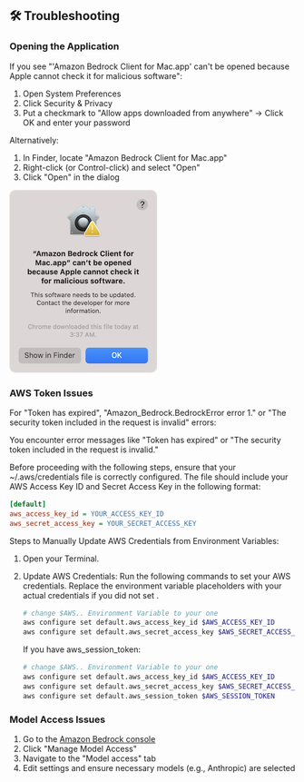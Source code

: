 ## 🛠️ Troubleshooting

### Opening the Application

If you see "'Amazon Bedrock Client for Mac.app' can't be opened because Apple cannot check it for malicious software":

1. Open System Preferences
2. Click Security & Privacy
3. Put a checkmark to "Allow apps downloaded from anywhere" -> Click OK and enter your password

Alternatively:
1. In Finder, locate "Amazon Bedrock Client for Mac.app"
2. Right-click (or Control-click) and select "Open"
3. Click "Open" in the dialog

![troubleshooting](assets/troubleshooting-0.png)

### AWS Token Issues

For "Token has expired", "Amazon_Bedrock.BedrockError error 1." or "The security token included in the request is invalid" errors:

You encounter error messages like "Token has expired" or "The security token included in the request is invalid."

Before proceeding with the following steps, ensure that your ~/.aws/credentials file is correctly configured. The file should include your AWS Access Key ID and Secret Access Key in the following format:

```ini
[default]
aws_access_key_id = YOUR_ACCESS_KEY_ID
aws_secret_access_key = YOUR_SECRET_ACCESS_KEY
```

Steps to Manually Update AWS Credentials from Environment Variables:

1. Open your Terminal.

2. Update AWS Credentials: Run the following commands to set your AWS credentials. Replace the environment variable placeholders with your actual credentials if you did not set .

    ```sh
    # change $AWS.. Environment Variable to your one
    aws configure set default.aws_access_key_id $AWS_ACCESS_KEY_ID
    aws configure set default.aws_secret_access_key $AWS_SECRET_ACCESS_KEY
    ```

    If you have aws_session_token:
    ```sh
    # change $AWS.. Environment Variable to your one
    aws configure set default.aws_access_key_id $AWS_ACCESS_KEY_ID
    aws configure set default.aws_secret_access_key $AWS_SECRET_ACCESS_KEY
    aws configure set default.aws_session_token $AWS_SESSION_TOKEN
    ```

### Model Access Issues

1. Go to the [Amazon Bedrock console](https://us-east-1.console.aws.amazon.com/bedrock/home?region=us-east-1#/)
2. Click "Manage Model Access"
3. Navigate to the "Model access" tab
4. Edit settings and ensure necessary models (e.g., Anthropic) are selected